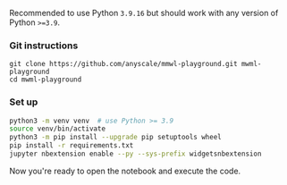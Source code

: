 
Recommended to use Python `3.9.16` but should work with any version of Python `>=3.9`.

### Git instructions
```
git clone https://github.com/anyscale/mmwl-playground.git mwml-playground
cd mwml-playground
```

### Set up
```bash
python3 -m venv venv  # use Python >= 3.9
source venv/bin/activate
python3 -m pip install --upgrade pip setuptools wheel
pip install -r requirements.txt
jupyter nbextension enable --py --sys-prefix widgetsnbextension
```

Now you're ready to open the notebook and execute the code.